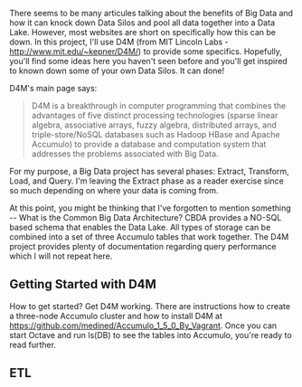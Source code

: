 There seems to be many articules talking about the benefits of Big Data and how it can knock down Data Silos and pool all data together into a Data Lake. However, most websites are short on specifically how this can be down. In this project, I'll use D4M (from MIT Lincoln Labs - http://www.mit.edu/~kepner/D4M/) to provide some specifics. Hopefully, you'll find some ideas here you haven't seen before and you'll get inspired to known down some of your own Data Silos. It can done!

D4M's main page says:

<blockquote>D4M is a breakthrough in computer programming that combines the advantages of five distinct processing technologies (sparse linear algebra, associative arrays, fuzzy algebra, distributed arrays, and triple-store/NoSQL databases such as Hadoop HBase and Apache Accumulo) to provide a database and computation system that addresses the problems associated with Big Data.</blockquote>


For my purpose, a Big Data project has several phases: Extract, Transform, Load, and Query. I'm leaving the Extract phase as a reader exercise since so much depending on where your data is coming from.

At this point, you might be thinking that I've forgotten to mention something -- What is the Common Big Data Architecture? CBDA provides a NO-SQL based schema that enables the Data Lake. All types of storage can be combined into a set of three Accumulo tables that work together. The D4M project provides plenty of documentation regarding query performance which I will not repeat here.

Getting Started with D4M
------------------------

How to get started? Get D4M working. There are instructions how to create a three-node Accumulo cluster and how to install D4M at https://github.com/medined/Accumulo_1_5_0_By_Vagrant. Once you can start Octave and run ls(DB) to see the tables into Accumulo, you're ready to read further.


ETL
---



